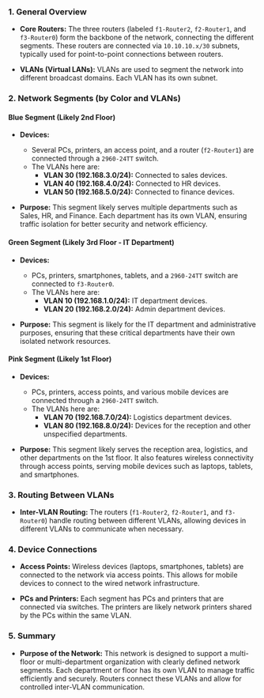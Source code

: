 ### **1. General Overview**
- **Core Routers:** The three routers (labeled `f1-Router2`, `f2-Router1`, and `f3-Router0`) form the backbone of the network, connecting the different segments. These routers are connected via `10.10.10.x/30` subnets, typically used for point-to-point connections between routers.
  
- **VLANs (Virtual LANs):** VLANs are used to segment the network into different broadcast domains. Each VLAN has its own subnet.

### **2. Network Segments (by Color and VLANs)**

#### **Blue Segment (Likely 2nd Floor)**
- **Devices:**
  - Several PCs, printers, an access point, and a router (`f2-Router1`) are connected through a `2960-24TT` switch.
  - The VLANs here are:
    - **VLAN 30 (192.168.3.0/24):** Connected to sales devices.
    - **VLAN 40 (192.168.4.0/24):** Connected to HR devices.
    - **VLAN 50 (192.168.5.0/24):** Connected to finance devices.

- **Purpose:** This segment likely serves multiple departments such as Sales, HR, and Finance. Each department has its own VLAN, ensuring traffic isolation for better security and network efficiency.

#### **Green Segment (Likely 3rd Floor - IT Department)**
- **Devices:**
  - PCs, printers, smartphones, tablets, and a `2960-24TT` switch are connected to `f3-Router0`.
  - The VLANs here are:
    - **VLAN 10 (192.168.1.0/24):** IT department devices.
    - **VLAN 20 (192.168.2.0/24):** Admin department devices.

- **Purpose:** This segment is likely for the IT department and administrative purposes, ensuring that these critical departments have their own isolated network resources.

#### **Pink Segment (Likely 1st Floor)**
- **Devices:**
  - PCs, printers, access points, and various mobile devices are connected through a `2960-24TT` switch.
  - The VLANs here are:
    - **VLAN 70 (192.168.7.0/24):** Logistics department devices.
    - **VLAN 80 (192.168.8.0/24):** Devices for the reception and other unspecified departments.

- **Purpose:** This segment likely serves the reception area, logistics, and other departments on the 1st floor. It also features wireless connectivity through access points, serving mobile devices such as laptops, tablets, and smartphones.

### **3. Routing Between VLANs**
- **Inter-VLAN Routing:** The routers (`f1-Router2`, `f2-Router1`, and `f3-Router0`) handle routing between different VLANs, allowing devices in different VLANs to communicate when necessary.

### **4. Device Connections**
- **Access Points:** Wireless devices (laptops, smartphones, tablets) are connected to the network via access points. This allows for mobile devices to connect to the wired network infrastructure.
  
- **PCs and Printers:** Each segment has PCs and printers that are connected via switches. The printers are likely network printers shared by the PCs within the same VLAN.

### **5. Summary**
- **Purpose of the Network:** This network is designed to support a multi-floor or multi-department organization with clearly defined network segments. Each department or floor has its own VLAN to manage traffic efficiently and securely. Routers connect these VLANs and allow for controlled inter-VLAN communication.
